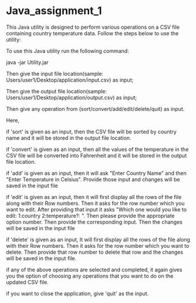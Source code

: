 # Java_assignment_1
This Java utility is designed to perform various operations on a CSV file containing country temperature data. Follow the steps below to use the utility:


To use this Java utility run the following command:

java -jar Utility.jar



Then give the input file location(sample: Users/user1/Desktop/application/input.csv) as input;

Then give the output file location(sample: Users/user1/Desktop/application/output.csv) as input;

Then give any operation from (sort/convert/add/edit/delete/quit) as input.


Here,

if 'sort' is given as an input, then the CSV file will be sorted by country name and it will be stored in the output file location.

if 'convert' is given as an input, then all the values of the temperature in the CSV file will be converted into Fahrenheit and it will be stored in the output file location.

if 'add' is given as an input, then it will ask "Enter Country Name" and then "Enter Temperature in Celsius". Provide those input and changes will be saved in the input file

if 'edit' is given as an input, then it will first display all the rows of the file along with their Row numbers. Then it asks for the row number which you want to edit. After providing that input it asks "Which one would you like to edit:
 1:country 
 2:temperature?: ". Then please provide the appropriate option number. Then provide the corresponding input. Then the changes will be saved in the input file

if 'delete' is given as an input, It will first display all the rows of the file along with their Row numbers. Then it asks for the row number which you want to delete. Then provide that row number to delete that row and the changes will be saved in the input file.

if any of the above operations are selected and completed,  it again gives you the option of choosing any operations that you want to do on the updated CSV file.


if you want to close the application, give 'quit' as the input.


